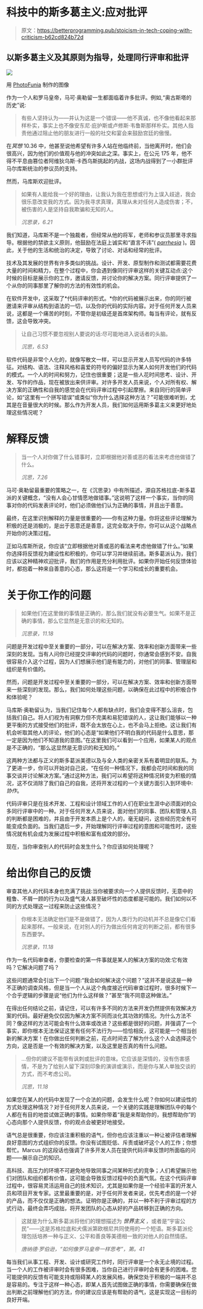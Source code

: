 # 科技中的斯多葛主义:应对批评

> 原文：<https://betterprogramming.pub/stoicism-in-tech-coping-with-criticism-b62cd824b72d>

## 以斯多葛主义及其原则为指导，处理同行评审和批评

![](img/1248c3e8592dea220c87ba777ec9c763.png)

用 [PhotoFunia](https://photofunia.com/effects/kitty) 制作的图像

作为一个人和罗马皇帝，马可·奥勒留一生都面临着许多批评。例如,“奥古斯塔的历史”说:

> 有些人坚持认为——并认为这是一个错误——他不真诚，也不像他看起来那样朴实，事实上也不像安东尼·庇护斯或卢修斯·韦鲁斯那样朴实。其他人指责他通过阻止他的朋友进行一般的社交和宴会来鼓励宫廷的傲慢。

在*冥想* 10.36 中，他甚至说他希望有许多人站在他临终前，当他离开时，他们会很高兴，因为他们的价值观与他的冲突如此之深。事实上，在公元 175 年，他不得不平息由篡位者阿维狄乌斯·卡西乌斯挑起的内战，这场内战得到了一小群批评马尔库斯统治的参议员的支持。

然而，马库斯欢迎批评。

> 如果有人能给我一个好的理由，让我认为我在思想或行为上误入歧途，我会很乐意改变我的方式。因为我寻求真理，真理从未对任何人造成伤害；不，被伤害的人是坚持自我欺骗和无知的人。
> 
> *沉思录，6.21*

我们知道，马库斯不是一个独裁者，但经常从他的将军，老师和参议员那里寻求指导。根据他的禁欲主义原则，他鼓励在法庭上诚实和“直言不讳”( [*parrhesia*](https://en.wikipedia.org/wiki/Parrhesia) )。因此，关于他的生活和统治的决定，导致了讨论、对话和经常的批评。

技术及其发展的世界有许多类似的挑战。设计、开发、原型制作和测试都需要花费大量的时间和精力，在整个过程中，你会遇到像同行评审这样的关键互动点:这个时候的目标是展示你的工作，邀请反馈，并讨论你的解决方案。同行评审提供了一个从你的同事那里了解你的方法的有效性的机会。

在软件开发中，这采取了*代码评审的形式。*你的代码被展示出来，你的同行被邀请来评审从结构到语法的一切，以及你的代码的实际内容。对于任何开发人员来说，这都是一个痛苦的时刻，不管你是初级还是首席架构师。每当有评论，就有反馈，这会导致冲突。

> 让自己习惯不要忽视别人要说的话:尽可能地进入说话者的头脑。
> 
> *沉思，6.53*

软件代码是非常个人化的，就像写散文一样，可以显示开发人员写代码的许多特征。对结构、语法、注释风格和喜爱的符号的偏好显示为某人如何开发他们的代码的模式。一个人的时间和努力，记住也很重要；这是一些人花时间思考、设计、开发、写作的作品，现在被放出来供评审。对许多开发人员来说，个人对所有权、解决方案的正确性和自我的感觉会在代码评审过程中引起摩擦。来自同行的简单评论，如“这里有一个拼写错误”或类似“你为什么选择这种方法？”可能很难听到，尤其是在音量很大的时候。那么作为开发人员，我们如何运用斯多葛主义来更好地处理这些情况呢？

# 解释反馈

> 当一个人对你做了什么错事时，立即根据他对善或恶的看法来考虑他做错了什么。
> 
> *沉思，7.26*

马可·奥勒留最重要的策略之一，在《沉思录》中有所描述，源自苏格拉底-斯多葛派的关键概念，“没有人会心甘情愿地做错事。”这说明了这样一个事实，当你的同事对你的代码发表评论时，他们必须做他们认为正确的事情，并且出于善意。

最终，在这里识别解释的力量是很重要的——你有这种力量。你将这些评论理解为积极的还是消极的，是出于恶意还是善意，这完全取决于你，你可以从这个战略点开始你的决策过程。

正如马库斯所说，你应该“立即根据他对善或恶的看法来考虑他做错了什么。”如果你选择将反馈视为建设性和积极的，你可以学习并继续前进。斯多葛派认为，我们应该以这种精神欢迎批评，我们的作用是充分利用批评。如果你开始任何反馈体验时，都抱着一种来自善意的心态，那么这将是一个学习和成长的重要机会。

# 关于你工作的问题

> 如果他们在这里做的事情是正确的，那么我们就没有必要生气。如果不是正确的事情，那么它显然是无意识的和无知的。
> 
> *沉思录，11.18*

问题是开发过程中至关重要的一部分，可以在解决方案、效率和创新方面带来一些深刻的发现。当有人问你已经提交评审的代码的问题时，你通常会感到不安。自我很容易介入这个过程，因为人们想展示他们是有能力的，对他们的同事、管理层和组织是有价值的。

然而，问题是开发过程中至关重要的一部分，可以在解决方案、效率和创新方面带来一些深刻的发现。那么，我们如何处理这些问题，以确保在此过程中的积极合作和体验呢？

马库斯·奥勒留认为，当我们记住每个人都有缺点时，我们会变得不那么沮丧，包括我们自己。将人们视为有洞察力但不完美和易犯错误的人，这让我们能够以一种更平衡的方式接受他们的批评，既不会太放在心上，也不会马上拒绝。这让我们有机会听取其他人的评论，他们的心态是“如果他们不明白我的代码是什么意思，那一定是因为他们不知道我的意图。”在这里我们可以看到一个应用，如果某人的观点是不正确的，“那么这显然是无意识的和无知的。”

这两种方法都与正义的斯多葛派美德以及与全人类的亲密关系有着明显的联系。为了更进一步，你可以开始对自己说，“在任何一种情况下，我都会花时间和我的同事交谈并讨论解决方案。”通过这种方法，我们可以希望将这种情况转变为积极的情况，这不仅消除了我们自己的自我，还将开发过程的一个关键方面引入到环境中:*协作*。

代码评审只是在技术开发、工程和设计领域工作的人们在职业生涯中必须面对的众多同行评审中的一种。对于任何开发人员来说，面对他们的同事、团队和管理人员的判断都是困难的，并且由于开发本质上是个人的，毫无疑问，这些经历完全有可能变成负面的。当我们退后一步，开始理解同行评审过程的意图和可能性时，这些情况就有机会成为发展过程中积极和富有成效的部分。

现在，当你审查别人的代码时会发生什么？你应该如何处理呢？

# 给出你自己的反馈

审查其他人的代码本身也充满了挑战:当你被要求向一个人提供反馈时，无意中的粗鲁、不屑一顾的行为以及盛气凌人甚至破坏性的态度都是可能的。我们如何以不同的方式处理这一过程来防止这些情况？

> 你根本无法确定他们是不是做错了，因为人类行为的动机并不总是像它们看起来那样。一般来说，在对别人的行为做出任何肯定的判断之前，都有很多东西要学。
> 
> *沉思录，11.18*

作为一名代码审查者，你要检查的第一件事就是某人的解决方案的功效:它有效吗？它解决问题了吗？

这些问题通常会引出下一个问题:“我会如何解决这个问题？”这并不是说这是一种不正确的调查风格，但是当一个人从这个角度接近代码审查过程时，很多时候下一个合乎逻辑的步骤是说“他们为什么这样做？”甚至“我不同意这种做法。”

在得出任何结论之前，请记住，可以有许多不同的方法来开发仍然提供有效解决方案的代码。最好避免仅仅因为解决方案不同而淡化其功效的情况。为什么方法不同？像这样的方法可能会有什么效率或改进？这些都是很好的问题，并强调了一个事实，即你根本无法保证这里有任何不法行为——恰恰相反，这可能是一个相当创新的解决方案！在你做出任何判断之前，花点时间去了解为什么这个人会选择这个方向，这是否是一个有效的解决方案，以及这里是否真的有什么问题。

> …但你的建议不能带有讽刺或批评的意味。它应该是深情的，没有伤害感情，不是为了给别人留下深刻印象的演讲或演示，而是你与某人单独交谈的方式，而不考虑公司。
> 
> *沉思，11.18*

如果您在某人的代码中发现了一个合法的问题，会发生什么呢？你如何以建设性的方式处理这种情况？对于任何开发人员来说，一个关键的实践是理解团队中的每个人都在有目的地尝试做正确的事情。如果你带着“我是来帮助你的，我想帮助你”的心态向那个人提供反馈，你的观点会被更好地接受。

语气总是很重要，你应该注重积极的语气，但你也应该注重以一种让被评估者理解良好意图的方式组织你的反馈。你没有试图贬低、斥责或破坏这个人的工作；你想帮忙。Marcus 的这段话也强调了许多开发人员在提供代码评审反馈时所面临的问题——展示自己的知识。

高科技、高压力的环境不可避免地导致同事之间某种形式的竞争；人们希望展示他们对团队和组织都有价值，这可能会导致反馈过程中的负面气氛。在这个代码评审过程中，很容易灵活运用自己的技术知识，尤其是如果你是一个经验丰富的开发人员和项目开发专家。这里最重要的是，对于任何开发者来说，优先考虑的是一个好的产品，而不仅仅是正确的想法。证明你是正确的，并以一种不利于评审过程的方式行动，最终会弄巧成拙，将开发团队的心态从好的产品转移到正确的方向。

> 这就是为什么斯多葛派将他们的理想描述为 ***世界主义*** ，或者是“宇宙公民”——这是苏格拉底和犬儒派第欧根尼共同使用的一个短语。斯多葛派伦理包括培养一种与正义、公平和善良等美德相一致的对他人的自然情感。
> 
> *唐纳德·罗伯逊，“如何像罗马皇帝一样思考”，第。41*

每当我们从事工程、开发、设计或研究工作时，同行评审是一个永无止境的过程。当一个人的工作被评审时会有很多困难，当你自己进行评审时会有更多的困难。您可能提供的反馈有可能支持或阻碍某人的发展风格，确保您处于积极的一端并不总是容易的。专注于这样一种心态，即某人首先试图做正确的事情，你需要确保在做出判断之前理解他们的方法，你的建议应该是有帮助的语气，这是实现这一目标的良好开端。